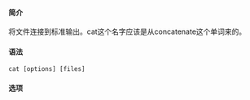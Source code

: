 #### 简介

将文件连接到标准输出。cat这个名字应该是从concatenate这个单词来的。

#### 语法

```
cat [options] [files]
```

#### 选项

